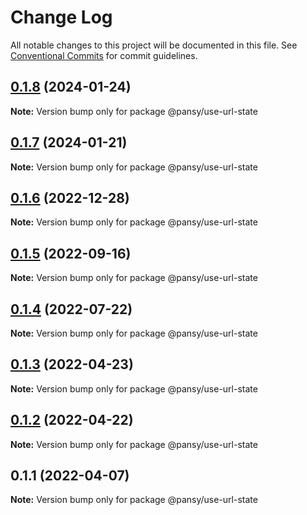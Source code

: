 # Change Log

All notable changes to this project will be documented in this file.
See [Conventional Commits](https://conventionalcommits.org) for commit guidelines.

## [0.1.8](https://github.com/pansyjs/react-hooks/compare/@pansy/use-url-state@0.1.7...@pansy/use-url-state@0.1.8) (2024-01-24)

**Note:** Version bump only for package @pansy/use-url-state





## [0.1.7](https://github.com/pansyjs/react-hooks/compare/@pansy/use-url-state@0.1.6...@pansy/use-url-state@0.1.7) (2024-01-21)

**Note:** Version bump only for package @pansy/use-url-state





## [0.1.6](https://github.com/pansyjs/react-hooks/compare/@pansy/use-url-state@0.1.5...@pansy/use-url-state@0.1.6) (2022-12-28)

**Note:** Version bump only for package @pansy/use-url-state





## [0.1.5](https://github.com/pansyjs/react-hooks/compare/@pansy/use-url-state@0.1.4...@pansy/use-url-state@0.1.5) (2022-09-16)

**Note:** Version bump only for package @pansy/use-url-state





## [0.1.4](https://github.com/pansyjs/react-hooks/compare/@pansy/use-url-state@0.1.3...@pansy/use-url-state@0.1.4) (2022-07-22)

**Note:** Version bump only for package @pansy/use-url-state





## [0.1.3](https://github.com/pansyjs/react-hooks/compare/@pansy/use-url-state@0.1.2...@pansy/use-url-state@0.1.3) (2022-04-23)

**Note:** Version bump only for package @pansy/use-url-state





## [0.1.2](https://github.com/pansyjs/react-hooks/compare/@pansy/use-url-state@0.1.1...@pansy/use-url-state@0.1.2) (2022-04-22)

**Note:** Version bump only for package @pansy/use-url-state





## 0.1.1 (2022-04-07)

**Note:** Version bump only for package @pansy/use-url-state
